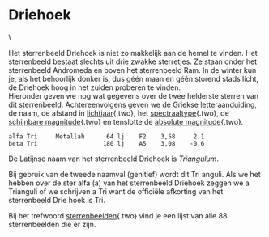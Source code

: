 # Driehoek

\

Het sterrenbeeld Driehoek is niet zo makkelijk aan de hemel te vinden.
Het sterrenbeeld bestaat slechts uit drie zwakke sterretjes. Ze staan
onder het sterrenbeeld Andromeda en boven het sterrenbeeld Ram. In de
winter kun je, als het behoorlijk donker is, dus géén maan en géén
storend stads licht, de Driehoek hoog in het zuiden proberen te vinden.\
Hieronder geven we nog wat gegevens over de twee helderste sterren van
dit sterrenbeeld. Achtereenvolgens geven we de Griekse letteraanduiding,
de naam, de afstand in [lichtjaar](lichtjaar.html){.two}, het
[spectraaltype](spectraa.html){.two}, de [schijnbare
magnitude](magnitude.html){.two} en tenslotte de [absolute
magnitude](absolute.html){.two}.

     
    alfa Tri     Metallah      64 lj    F2    3,58     2.1 
    beta Tri                  180 lj    A5    3,08    -0,6 

De Latijnse naam van het sterrenbeeld Driehoek is *Triangulum*.

Bij gebruik van de tweede naamval (genitief) wordt dit Tri anguli. Als
we het hebben over de ster alfa (a) van het sterrenbeeld Driehoek zeggen
we a Trianguli of we schrijven a Tri want de officiële afkorting van het
sterrenbeeld Drie hoek is Tri.

Bij het trefwoord [sterrenbeelden](sterrenb.html){.two} vind je een
lijst van alle 88 sterrenbeelden die er zijn.
